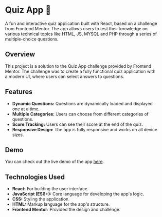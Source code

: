 <h1>Quiz App 🧠</h1>
    <p>A fun and interactive quiz application built with React, based on a challenge from Frontend Mentor. The app allows users to test their knowledge on various technical topics like HTML, JS, MYSQL and PHP through a series of multiple-choice questions.</p>
    <h2>Overview</h2>
    <p>This project is a solution to the Quiz App challenge provided by Frontend Mentor. The challenge was to create a fully functional quiz application with a modern UI, where users can select answers to questions.</p>
    <h2>Features</h2>
    <ul>
        <li><strong>Dynamic Questions:</strong> Questions are dynamically loaded and displayed one at a time.</li>
        <li><strong>Multiple Categories:</strong> Users can choose from different categories of questions.</li>
        <li><strong>Score Tracking:</strong> Users can see their score at the end of the quiz.</li>
        <li><strong>Responsive Design:</strong> The app is fully responsive and works on all device sizes.</li>
    </ul>
    <h2>Demo</h2>
    <p>You can check out the live demo of the app <a href="https://nishant-pradhan8.github.io/quiz-app/">here</a>.</p>
    <h2>Technologies Used</h2>
<ul>
    <li><strong>React:</strong> For building the user interface.</li>
    <li><strong>JavaScript (ES6+):</strong> Core language for developing the app's logic.</li>
    <li><strong>CSS:</strong> Styling the application.</li>
    <li><strong>HTML:</strong> Markup language for the app's structure.</li>
    <li><strong>Frontend Mentor:</strong> Provided the design and challenge.</li>
</ul>
